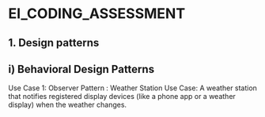 # EI_CODING_ASSESSMENT

## 1. Design patterns

## i) Behavioral Design Patterns
Use Case 1: Observer Pattern : Weather Station
Use Case: A weather station that notifies registered display devices (like a phone app or a weather display) when the weather changes.
